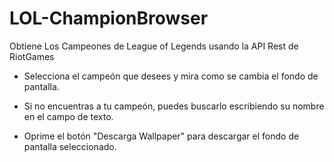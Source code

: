 # LOL-ChampionBrowser
Obtiene Los Campeones de League of Legends usando la API Rest de RiotGames

* Selecciona el campeón que desees y mira como se cambia el fondo de pantalla.

* Si no encuentras a tu campeón, puedes buscarlo escribiendo su nombre en el campo de texto.

* Oprime el botón "Descarga Wallpaper" para descargar el fondo de pantalla seleccionado.
